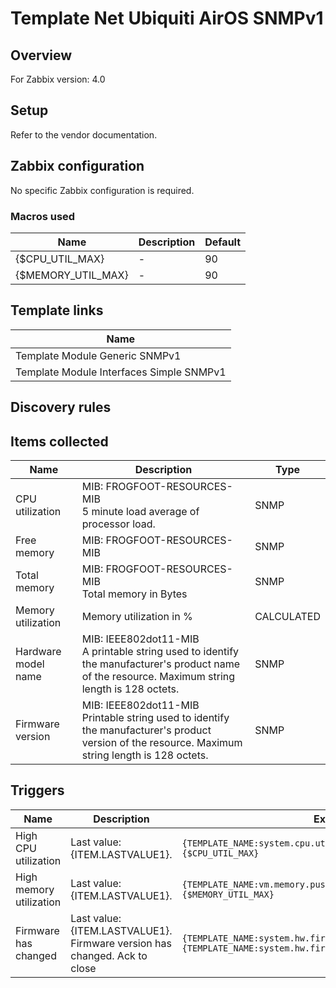 
# Template Net Ubiquiti AirOS SNMPv1

## Overview

For Zabbix version: 4.0  

## Setup

Refer to the vendor documentation.

## Zabbix configuration

No specific Zabbix configuration is required.

### Macros used

|Name|Description|Default|
|----|-----------|-------|
|{$CPU_UTIL_MAX}|-|90|
|{$MEMORY_UTIL_MAX}|-|90|

## Template links

|Name|
|----|
|Template Module Generic SNMPv1|
|Template Module Interfaces Simple SNMPv1|

## Discovery rules


## Items collected

|Name|Description|Type|
|----|-----------|----|
|CPU utilization|MIB: FROGFOOT-RESOURCES-MIB</br>5 minute load average of processor load.|SNMP|
|Free memory|MIB: FROGFOOT-RESOURCES-MIB</br>|SNMP|
|Total memory|MIB: FROGFOOT-RESOURCES-MIB</br>Total memory in Bytes|SNMP|
|Memory utilization|Memory utilization in %|CALCULATED|
|Hardware model name|MIB: IEEE802dot11-MIB</br>A printable string used to identify the manufacturer's product name of the resource. Maximum string length is 128 octets.|SNMP|
|Firmware version|MIB: IEEE802dot11-MIB</br>Printable string used to identify the manufacturer's product version of the resource. Maximum string length is 128 octets.|SNMP|


## Triggers

|Name|Description|Expression|Severity|
|----|-----------|----|----|
|High CPU utilization|Last value: {ITEM.LASTVALUE1}.|`{TEMPLATE_NAME:system.cpu.util[loadValue.2].avg(5m)}>{$CPU_UTIL_MAX}`|AVERAGE|
|High memory utilization|Last value: {ITEM.LASTVALUE1}.|`{TEMPLATE_NAME:vm.memory.pused[memoryUsedPercentage].avg(5m)}>{$MEMORY_UTIL_MAX}`|AVERAGE|
|Firmware has changed|Last value: {ITEM.LASTVALUE1}.</br>Firmware version has changed. Ack to close|`{TEMPLATE_NAME:system.hw.firmware.diff()}=1 and {TEMPLATE_NAME:system.hw.firmware.strlen()}>0`|INFO|


